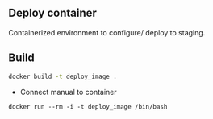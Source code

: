 ## Deploy container
Containerized environment to configure/ deploy to staging.

## Build
~~~bash
docker build -t deploy_image .
~~~
* Connect manual to container
~~~
docker run --rm -i -t deploy_image /bin/bash
~~~
